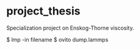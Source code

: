 # project_thesis

Specialization project on Enskog-Thorne viscosity.

$ lmp -in filename
$ ovito dump.lammps
